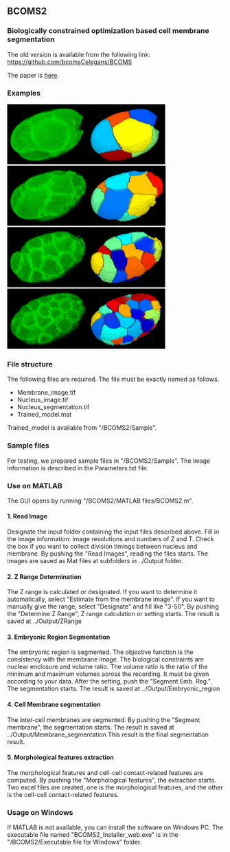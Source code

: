 ## BCOMS2

### Biologically constrained optimization based cell membrane segmentation

The old version is available from the following link:
https://github.com/bcomsCelegans/BCOMS

The paper is [here](https://bmcbioinformatics.biomedcentral.com/articles/10.1186/s12859-017-1717-6).


### Examples
<p>
  <img height="140px" src="/Pictures/6cells.png">
  <img height="140px" src="/Pictures/12cells.png">
  <img height="140px" src="/Pictures/24cells.png">
  <img height="140px" src="/Pictures/44cells.png">
</p>


### File structure
The following files are required. The file must be exactly named as follows.
* Membrane_image.tif
* Nucleus_image.tif
* Nucleus_segmentation.tif
* Trained_model.mat

Trained_model is available from "/BCOMS2/Sample".


### Sample files
For testing, we prepared sample files in "/BCOMS2/Sample".
The image information is described in the Parameters.txt file.


### Use on MATLAB
The GUI opens by running "/BCOMS2/MATLAB files/BCOMS2.m".


#### 1. Read Image
Designate the input folder containing the input files described above.
Fill in the image information: image resolutions and numbers of Z and T.
Check the box if you want to collect division timings between nucleus and membrane.
By pushing the "Read Images", reading the files starts.
The images are saved as Mat files at subfolders in ../Output folder.

#### 2. Z Range Determination
The Z range is calculated or designated. If you want to determine it automatically, select "Estimate from the membrane image". If you want to manually give the range, select "Designate" and fill like "3-50".
By pushing the "Determine Z Range", Z range calculation or setting starts.
The result is saved at ../Output/ZRange

#### 3. Embryonic Region Segmentation
The embryonic region is segmented. The objective function is the consistency with the membrane image. The biological constraints are nuclear enclosure and volume ratio.
The volume ratio is the ratio of the minimum and maximum volumes across the recording. It must be given according to your data.
After the setting, push the "Segment Emb. Reg.". The segmentation starts.
The result is saved at ../Output/Embryonic_region

#### 4. Cell Membrane segmentation
The inter-cell membranes are segmented.
By pushing the "Segment membrane", the segmentation starts.
The result is saved at ../Output/Membrane_segmentation
This result is the final segmentation result.

#### 5. Morphological features extraction
The morphological features and cell-cell contact-related features are computed.
By pushing the "Morphological features", the extraction starts.
Two excel files are created, one is the morphological features, and the other is the cell-cell contact-related features.


### Usage on Windows
If MATLAB is not available, you can install the software on Windows PC.
The executable file named "BCOMS2_Installer_web.exe" is in the "/BCOMS2/Executable file for Windows" folder.


